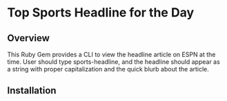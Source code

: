 # Top Sports Headline for the Day

## Overview

This Ruby Gem provides a CLI to view the headline article on ESPN at the time. User should type sports-headline, and the headline should appear as a string with proper capitalization and the quick blurb about the article.

## Installation 



